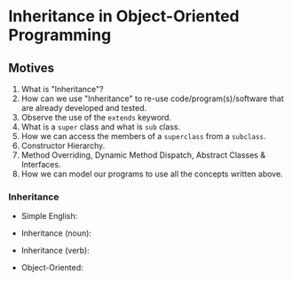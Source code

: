 # Inheritance in Object-Oriented Programming

## Motives
1. What is "Inheritance"?
2. How can we use "Inheritance" to re-use code/program(s)/software that are already developed and tested.
3. Observe the use of the `extends` keyword.
4. What is a `super` class and what is `sub` class.
5. How we can access the members of a `superclass` from a `subclass`.
6. Constructor Hierarchy.
7. Method Overriding, Dynamic Method Dispatch, Abstract Classes & Interfaces.
8. How we can model our programs to use all the concepts written above.

### Inheritance

- Simple English: 
-   Inheritance (noun):
-   Inheritance (verb): 

- Object-Oriented: